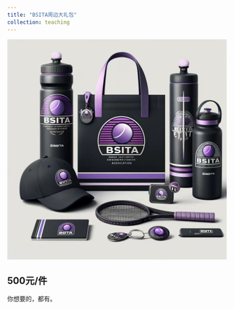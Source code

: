 ```yaml
---
title: "BSITA周边大礼包"
collection: teaching
---
```


<div align=center>
<img src="https://github.com/BSITA-CQ/BSITA-CQ.github.io/blob/master/images/set.jpg" width=600>
</div>

## 500元/件

你想要的，都有。

